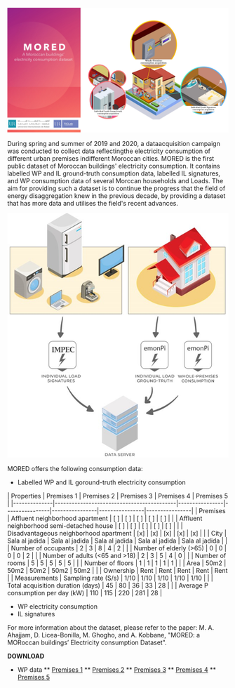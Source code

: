 ![](/Header.jpg)

During  spring  and  summer  of  2019  and  2020,  a  dataacquisition campaign was conducted to collect data reflectingthe  electricity  consumption  of  different  urban  premises  indifferent Moroccan cities. MORED is the first public dataset of Moroccan buildings' electricity consumption.  It contains labelled WP and IL ground-truth consumption data, labelled IL signatures, and WP consumption data of several Morccan households and Loads. The aim for providing such a dataset is to continue the progress that the field of energy disaggregation knew in the previous decade, by providing a dataset that has more data and utilises the field's recent advances.

![The three different types of the electricity consumption data contained in MORED](/Image1.jpg)

MORED offers the following consumption data:
* Labelled WP and IL goround-truth electricity consumption


|                     Properties                           | Premises 1     | Premises 2     | Premises 3     |  Premises 4    | Premises 5     |
|--------------|-------------------------------------------|----------------|----------------|----------------|----------------|----------------|
| Premises     | Affluent neighborhood apartment           | [ ]            | [ ]            | [ ]            | [ ]            | [ ]            |
|              | Affluent neighborhood semi-detached house | [ ]            | [ ]            | [ ]            | [ ]            | [ ]            |
|              | Disadvantageous neighborhood apartment    | [x]            | [x]            | [x]            | [x]            | [x]            |
|              | City                                      | Sala al jadida | Sala al jadida | Sala al jadida | Sala al jadida | Sala al jadida |
|              | Number of occupants                       | 2              | 3              | 8              | 4              | 2              |
|              | Number of elderly (>65)                   | 0              | 0              | 0              | 0              | 2              |
|              | Number of adults (<65 and >18)            | 2              | 3              | 5              | 4              | 0              |
|              | Number of rooms                           | 5              | 5              | 5              | 5              | 5              |
|              | Number of floors                          | 1              | 1              | 1              | 1              | 1              |
|              | Area                                      | 50m2           | 50m2           | 50m2           | 50m2           | 50m2           |
|              | Ownership                                 | Rent           | Rent           | Rent           | Rent           | Rent           |
| Measurements | Sampling rate (S/s)                       | 1/10           | 1/10           | 1/10           | 1/10           | 1/10           |
|              | Total acquisition duration (days)         | 45             | 80             | 36             | 33             | 28             |
|              | Average P consumption per day (kW)        | 110            | 115            | 220            | 281            | 28             |

* WP electricity consumption
* IL signatures 

For more information about the dataset, please refer to the paper:
M. A. Ahajjam, D. Licea-Bonilla, M. Ghogho, and A. Kobbane, "MORED: a MORoccan buildings’ Electricity consumption Dataset".

**DOWNLOAD**
* WP data
** [Premises 1](https://drive.google.com/file/d/1V9t0CF1re0DFHXqDDa9hba87DNaB3Nvm/view?usp=sharing)
** [Premises 2](https://drive.google.com/file/d/1Th8jFVNpv2K-81KezYgHJSmvq93jNl7i/view?usp=sharing)
** [Premises 3](https://drive.google.com/file/d/1H8_IHfaVBkwfahQpqUzlHbbPLfDBMmhN/view?usp=sharing)
** [Premises 4](https://drive.google.com/file/d/1niSxTd3dfrNKo9w4-S41XtU1_bF-br73/view?usp=sharing)
** [Premises 5](https://drive.google.com/file/d/1J1Eu2VfMRNQKxOlRmF3FY6Z_ZjHcW5TW/view?usp=sharing)


